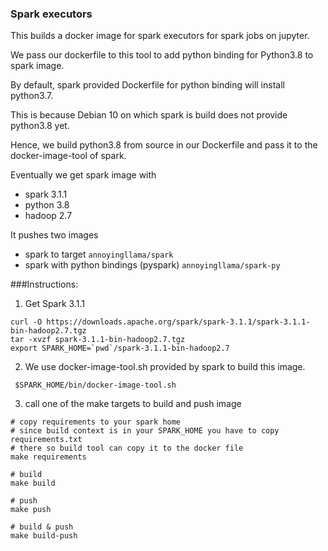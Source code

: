 ### Spark executors
This builds a docker image for spark executors for spark jobs on jupyter.

We pass our dockerfile to this tool to add python binding for Python3.8 to spark image.

By default, spark provided Dockerfile for python binding will install python3.7.

This is because Debian 10 on which spark is build does not provide python3.8 yet.

Hence, we build python3.8 from source in our Dockerfile and pass it to the docker-image-tool of spark.

Eventually we get spark image with
- spark 3.1.1
- python 3.8
- hadoop 2.7

It pushes two images 
- spark to target `annoyingllama/spark`
- spark with python bindings (pyspark) `annoyingllama/spark-py`

###Instructions:
1. Get Spark 3.1.1
```shell
curl -O https://downloads.apache.org/spark/spark-3.1.1/spark-3.1.1-bin-hadoop2.7.tgz
tar -xvzf spark-3.1.1-bin-hadoop2.7.tgz 
export SPARK_HOME=`pwd`/spark-3.1.1-bin-hadoop2.7
```

2. We use docker-image-tool.sh provided by spark to build this image.
```shell
 $SPARK_HOME/bin/docker-image-tool.sh
```

3. call one of the make targets to build and push image
```shell
# copy requirements to your spark home
# since build context is in your SPARK_HOME you have to copy requirements.txt 
# there so build tool can copy it to the docker file
make requirements

# build 
make build

# push 
make push

# build & push 
make build-push
```
 
